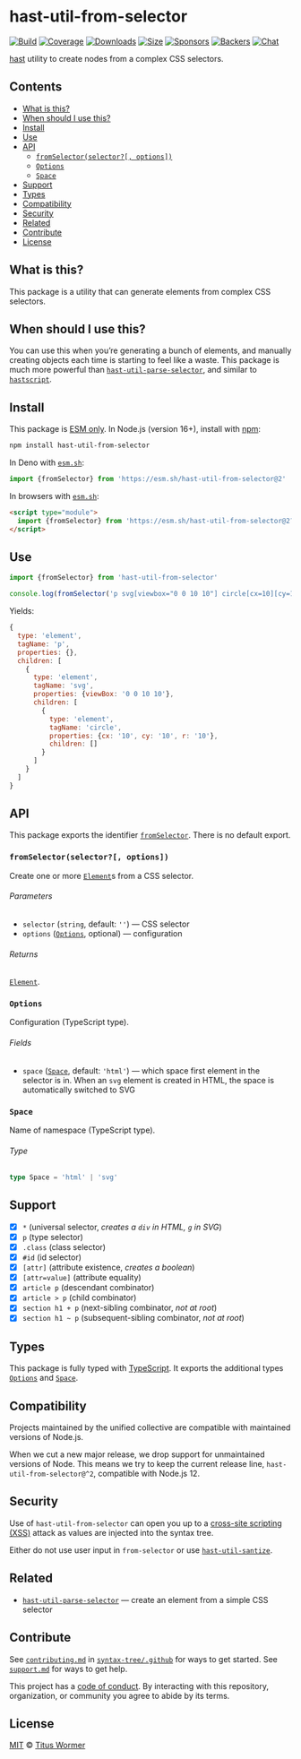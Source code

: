 # hast-util-from-selector

[![Build][build-badge]][build]
[![Coverage][coverage-badge]][coverage]
[![Downloads][downloads-badge]][downloads]
[![Size][size-badge]][size]
[![Sponsors][sponsors-badge]][collective]
[![Backers][backers-badge]][collective]
[![Chat][chat-badge]][chat]

[hast][] utility to create nodes from a complex CSS selectors.

## Contents

*   [What is this?](#what-is-this)
*   [When should I use this?](#when-should-i-use-this)
*   [Install](#install)
*   [Use](#use)
*   [API](#api)
    *   [`fromSelector(selector?[, options])`](#fromselectorselector-options)
    *   [`Options`](#options)
    *   [`Space`](#space)
*   [Support](#support)
*   [Types](#types)
*   [Compatibility](#compatibility)
*   [Security](#security)
*   [Related](#related)
*   [Contribute](#contribute)
*   [License](#license)

## What is this?

This package is a utility that can generate elements from complex CSS selectors.

## When should I use this?

You can use this when you’re generating a bunch of elements, and manually
creating objects each time is starting to feel like a waste.
This package is much more powerful than
[`hast-util-parse-selector`][hast-util-parse-selector],
and similar to [`hastscript`][hastscript].

## Install

This package is [ESM only][esm].
In Node.js (version 16+), install with [npm][]:

```sh
npm install hast-util-from-selector
```

In Deno with [`esm.sh`][esmsh]:

```js
import {fromSelector} from 'https://esm.sh/hast-util-from-selector@2'
```

In browsers with [`esm.sh`][esmsh]:

```html
<script type="module">
  import {fromSelector} from 'https://esm.sh/hast-util-from-selector@2?bundle'
</script>
```

## Use

```js
import {fromSelector} from 'hast-util-from-selector'

console.log(fromSelector('p svg[viewbox="0 0 10 10"] circle[cx=10][cy=10][r=10]'))
```

Yields:

```js
{
  type: 'element',
  tagName: 'p',
  properties: {},
  children: [
    {
      type: 'element',
      tagName: 'svg',
      properties: {viewBox: '0 0 10 10'},
      children: [
        {
          type: 'element',
          tagName: 'circle',
          properties: {cx: '10', cy: '10', r: '10'},
          children: []
        }
      ]
    }
  ]
}
```

## API

This package exports the identifier [`fromSelector`][api-from-selector].
There is no default export.

### `fromSelector(selector?[, options])`

Create one or more [`Element`][element]s from a CSS selector.

###### Parameters

*   `selector` (`string`, default: `''`)
    — CSS selector
*   `options` ([`Options`][api-options], optional)
    — configuration

###### Returns

[`Element`][element].

### `Options`

Configuration (TypeScript type).

###### Fields

*   `space` ([`Space`][api-space], default: `'html'`)
    — which space first element in the selector is in.
    When an `svg` element is created in HTML, the space is automatically
    switched to SVG

### `Space`

Name of namespace (TypeScript type).

###### Type

```ts
type Space = 'html' | 'svg'
```

## Support

*   [x] `*` (universal selector, *creates a `div` in HTML, `g` in SVG*)
*   [x] `p` (type selector)
*   [x] `.class` (class selector)
*   [x] `#id` (id selector)
*   [x] `[attr]` (attribute existence, *creates a boolean*)
*   [x] `[attr=value]` (attribute equality)
*   [x] `article p` (descendant combinator)
*   [x] `article > p` (child combinator)
*   [x] `section h1 + p` (next-sibling combinator, *not at root*)
*   [x] `section h1 ~ p` (subsequent-sibling combinator, *not at root*)

## Types

This package is fully typed with [TypeScript][].
It exports the additional types [`Options`][api-options] and
[`Space`][api-space].

## Compatibility

Projects maintained by the unified collective are compatible with maintained
versions of Node.js.

When we cut a new major release, we drop support for unmaintained versions of
Node.
This means we try to keep the current release line,
`hast-util-from-selector@^2`, compatible with Node.js 12.

## Security

Use of `hast-util-from-selector` can open you up to a
[cross-site scripting (XSS)][xss] attack as values are injected into the syntax
tree.

Either do not use user input in `from-selector` or use
[`hast-util-santize`][hast-util-sanitize].

## Related

*   [`hast-util-parse-selector`](https://github.com/syntax-tree/hast-util-parse-selector)
    — create an element from a simple CSS selector

## Contribute

See [`contributing.md`][contributing] in [`syntax-tree/.github`][health] for
ways to get started.
See [`support.md`][support] for ways to get help.

This project has a [code of conduct][coc].
By interacting with this repository, organization, or community you agree to
abide by its terms.

## License

[MIT][license] © [Titus Wormer][author]

<!-- Definitions -->

[build-badge]: https://github.com/syntax-tree/hast-util-from-selector/workflows/main/badge.svg

[build]: https://github.com/syntax-tree/hast-util-from-selector/actions

[coverage-badge]: https://img.shields.io/codecov/c/github/syntax-tree/hast-util-from-selector.svg

[coverage]: https://codecov.io/github/syntax-tree/hast-util-from-selector

[downloads-badge]: https://img.shields.io/npm/dm/hast-util-from-selector.svg

[downloads]: https://www.npmjs.com/package/hast-util-from-selector

[size-badge]: https://img.shields.io/badge/dynamic/json?label=minzipped%20size&query=$.size.compressedSize&url=https://deno.bundlejs.com/?q=hast-util-from-selector

[size]: https://bundlejs.com/?q=hast-util-from-selector

[sponsors-badge]: https://opencollective.com/unified/sponsors/badge.svg

[backers-badge]: https://opencollective.com/unified/backers/badge.svg

[collective]: https://opencollective.com/unified

[chat-badge]: https://img.shields.io/badge/chat-discussions-success.svg

[chat]: https://github.com/syntax-tree/unist/discussions

[npm]: https://docs.npmjs.com/cli/install

[esm]: https://gist.github.com/sindresorhus/a39789f98801d908bbc7ff3ecc99d99c

[esmsh]: https://esm.sh

[typescript]: https://www.typescriptlang.org

[license]: license

[author]: https://wooorm.com

[health]: https://github.com/syntax-tree/.github

[contributing]: https://github.com/syntax-tree/.github/blob/main/contributing.md

[support]: https://github.com/syntax-tree/.github/blob/main/support.md

[coc]: https://github.com/syntax-tree/.github/blob/main/code-of-conduct.md

[hast]: https://github.com/syntax-tree/hast

[element]: https://github.com/syntax-tree/hast#element

[xss]: https://en.wikipedia.org/wiki/Cross-site_scripting

[hast-util-sanitize]: https://github.com/syntax-tree/hast-util-sanitize

[hast-util-parse-selector]: https://github.com/syntax-tree/hast-util-parse-selector

[hastscript]: https://github.com/syntax-tree/hastscript

[api-from-selector]: #fromselectorselector-options

[api-options]: #options

[api-space]: #space

